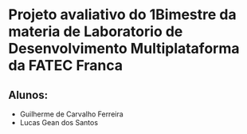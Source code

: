 # Projeto avaliativo do 1Bimestre  da materia de Laboratorio de Desenvolvimento Multiplataforma da FATEC Franca

## Alunos:
- Guilherme de Carvalho Ferreira
- Lucas Gean dos Santos
